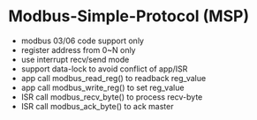 # Modbus-Simple-Protocol (MSP)

* modbus 03/06 code support only
* register address from 0~N only
* use interrupt recv/send mode
* support data-lock to avoid conflict of app/ISR
* app call modbus_read_reg() to readback reg_value
* app call modbus_write_reg() to set reg_value
* ISR call modbus_recv_byte() to process recv-byte
* ISR call modbus_ack_byte() to ack master 
